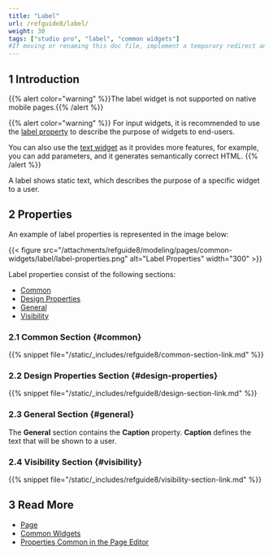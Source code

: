 ```yaml
---
title: "Label"
url: /refguide8/label/
weight: 30
tags: ["studio pro", "label", "common widgets"]
#If moving or renaming this doc file, implement a temporary redirect and let the respective team know they should update the URL in the product. See Mapping to Products for more details.
---
```


## 1 Introduction

{{% alert color="warning" %}}The label widget is not supported on native mobile pages.{{% /alert %}}

{{% alert color="warning" %}}
For input widgets, it is recommended to use the [label property](/refguide8/text-box/) to describe the purpose of widgets to end-users.

You can also use the [text widget](/refguide8/text/) as it provides more features, for example, you can add parameters, and it generates semantically correct HTML.
{{% /alert %}}

A label shows static text, which describes the purpose of a specific widget to a user.

## 2 Properties

An example of label properties is represented in the image below:

{{< figure src="/attachments/refguide8/modeling/pages/common-widgets/label/label-properties.png" alt="Label Properties"   width="300"  >}}

Label properties consist of the following sections:

* [Common](#common)
* [Design Properties](#design-properties)
* [General](#general)
* [Visibility](#visibility)

### 2.1 Common Section {#common}

{{% snippet file="/static/_includes/refguide8/common-section-link.md" %}}

### 2.2 Design Properties Section {#design-properties}

{{% snippet file="/static/_includes/refguide8/design-section-link.md" %}} 

### 2.3 General Section {#general}

The **General** section contains the **Caption** property. **Caption** defines the text that will be shown to a user.

### 2.4 Visibility Section {#visibility}

{{% snippet file="/static/_includes/refguide8/visibility-section-link.md" %}}

## 3 Read More

* [Page](/refguide8/page/)
* [Common Widgets](/refguide8/common-widgets/)
* [Properties Common in the Page Editor](/refguide8/common-widget-properties/)
